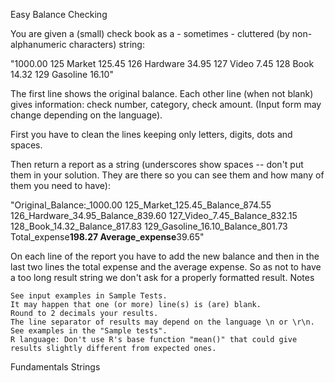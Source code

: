 Easy Balance Checking

You are given a (small) check book as a - sometimes - cluttered (by non-alphanumeric characters) string:

"1000.00
125 Market 125.45
126 Hardware 34.95
127 Video 7.45
128 Book 14.32
129 Gasoline 16.10"

The first line shows the original balance. Each other line (when not blank) gives information: check number, category, check amount. (Input form may change depending on the language).

First you have to clean the lines keeping only letters, digits, dots and spaces.

Then return a report as a string (underscores show spaces -- don't put them in your solution. They are there so you can see them and how many of them you need to have):

"Original_Balance:\_1000.00
125_Market_125.45_Balance_874.55
126_Hardware_34.95_Balance_839.60
127_Video_7.45_Balance_832.15
128_Book_14.32_Balance_817.83
129_Gasoline_16.10_Balance_801.73
Total_expense**198.27
Average_expense**39.65"

On each line of the report you have to add the new balance and then in the last two lines the total expense and the average expense. So as not to have a too long result string we don't ask for a properly formatted result.
Notes

    See input examples in Sample Tests.
    It may happen that one (or more) line(s) is (are) blank.
    Round to 2 decimals your results.
    The line separator of results may depend on the language \n or \r\n. See examples in the "Sample tests".
    R language: Don't use R's base function "mean()" that could give results slightly different from expected ones.

Fundamentals
Strings
